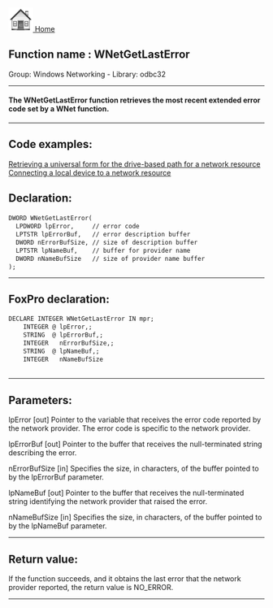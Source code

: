 [<img src="../../images/home.png"> Home ](https://github.com/VFPX/Win32API)  

## Function name : WNetGetLastError
Group: Windows Networking - Library: odbc32    
***  


#### The WNetGetLastError function retrieves the most recent extended error code set by a WNet function. 
***  


## Code examples:
[Retrieving a universal form for the drive-based path for a network resource](../../samples/sample_317.md)  
[Connecting a local device to a network resource](../../samples/sample_318.md)  

## Declaration:
```foxpro  
DWORD WNetGetLastError(
  LPDWORD lpError,     // error code
  LPTSTR lpErrorBuf,   // error description buffer
  DWORD nErrorBufSize, // size of description buffer
  LPTSTR lpNameBuf,    // buffer for provider name
  DWORD nNameBufSize   // size of provider name buffer
);  
```  
***  


## FoxPro declaration:
```foxpro  
DECLARE INTEGER WNetGetLastError IN mpr;
	INTEGER @ lpError,;
	STRING  @ lpErrorBuf,;
	INTEGER   nErrorBufSize,;
	STRING  @ lpNameBuf,;
	INTEGER   nNameBufSize
  
```  
***  


## Parameters:
lpError 
[out] Pointer to the variable that receives the error code reported by the network provider. The error code is specific to the network provider. 

lpErrorBuf 
[out] Pointer to the buffer that receives the null-terminated string describing the error. 

nErrorBufSize 
[in] Specifies the size, in characters, of the buffer pointed to by the lpErrorBuf parameter.

lpNameBuf 
[out] Pointer to the buffer that receives the null-terminated string identifying the network provider that raised the error. 

nNameBufSize 
[in] Specifies the size, in characters, of the buffer pointed to by the lpNameBuf parameter.  
***  


## Return value:
If the function succeeds, and it obtains the last error that the network provider reported, the return value is NO_ERROR.   
***  

